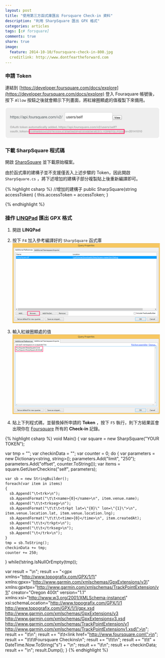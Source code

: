 ```yaml
---
layout: post
title: "使用第三方函式庫匯出 Forsquare Check-in 資料"
description: "利用 SharpSquare 匯出 GPX 格式"
categories: articles 
tags: [c# forsquare]
comments: true
share: true
image:
  feature: 2014-10-10/foursquare-check-in-800.jpg
  creditlink: http://www.dontfeartheforward.com
---
```


### 申請 Token

連結到 [https://developer.foursquare.com/docs/explore](https://developer.foursquare.com/docs/explore) 登入 Fouraquare 帳號後，按下 ```Allow``` 按鈕之後就會顯示下列畫面，將紅線圈顯處的值複製下來備用。

![Foursuqare Token](/images/2014-10-10/foursquare_token.png)

### 下載 SharpSquare 程式碼

開啟 [SharpSquare](https://github.com/TICLAB/SharpSquare) 並下載原始檔案。

由於函式庫的建構子並不支援僅丟入上述步驟的 Token，因此開啟 ```SharpSquare.cs``` ，將下述增加的建構子部分複製貼上後重新編譯即可。

{% highlight csharp %}
//增加的建構子
public SharpSquare(string accessToken)
{
    this.accessToken = accessToken;
}

{% endhighlight %}

### 操作 [LINQPad](http://www.linqpad.net/) 匯出 GPX 格式

1. 開啟 **LINQPad**

2. 按下 ```F4``` 加入參考編譯好的 ```SharpSquare``` 函式庫
![LINQPad Add References](/images/2014-10-10/linqpad_setting1.png)

3. 輸入紅線圈顯處的值
![LINQPad Add Namespace](/images/2014-10-10/linqpad_setting2.png)

4. 貼上下列程式碼，並替換掉所申請的 **Token** ，按下 ```F5``` 執行，則下方結果區會出現你在 [Foursquare](http://foursquare.com) 所有的 **Check-in** 記錄。

{% highlight csharp %}
void Main()
{
  var square = new SharpSquare("YOUR TOKEN");
  
  var tmp = "";
  var checkinData = "";
  var counter = 0;
  do {
    var parameters = new Dictionary<string, string>();
    parameters.Add("limit", "250");
    parameters.Add("offset", counter.ToString());
    var items = square.GetUserCheckins("self", parameters);
  
    var sb = new StringBuilder();
    foreach(var item in items)
    {
      sb.Append("\t<trk>\n");
      sb.AppendFormat("\t\t<name>{0}</name>\n", item.venue.name);
      sb.Append("\t\t<trkseg>\n");
      sb.AppendFormat("\t\t\t<trkpt lat=\"{0}\" lon=\"{1}\">\n", item.venue.location.lat, item.venue.location.lng);
      sb.AppendFormat("\t\t\t<time>{0}</time>\n", item.createdAt);
      sb.Append("\t\t</trkpt>\n");
      sb.Append("\t\t</trkseg>\n");
      sb.Append("\t</trk>\n");
    }
    tmp = sb.ToString();
    checkinData += tmp;
    counter += 250;
  } while(!string.IsNullOrEmpty(tmp)); 
  
  var result = "<?xml version=\"1.0\" encoding=\"UTF-8\" standalone=\"no\" ?>\n";
  result += "<gpx xmlns=\"http://www.topografix.com/GPX/1/1\" xmlns:gpxx=\"http://www.garmin.com/xmlschemas/GpxExtensions/v3\" xmlns:gpxtpx=\"http://www.garmin.com/xmlschemas/TrackPointExtension/v1\" creator=\"Oregon 400t\" version=\"1.1\" xmlns:xsi=\"http://www.w3.org/2001/XMLSchema-instance\" xsi:schemaLocation=\"http://www.topografix.com/GPX/1/1 http://www.topografix.com/GPX/1/1/gpx.xsd http://www.garmin.com/xmlschemas/GpxExtensions/v3 http://www.garmin.com/xmlschemas/GpxExtensionsv3.xsd http://www.garmin.com/xmlschemas/TrackPointExtension/v1 http://www.garmin.com/xmlschemas/TrackPointExtensionv1.xsd\">\n";
    result += "\t<metadata>\n";
    result += "\t\t<link href=\"http://www.foursquare.com\">\n";
    result += "\t\t\t<text>Foursquare Checkins</text>\n";
    result += "\t\t</link>\n";
    result += "\t\t<time>" + DateTime.Now.ToString("s") + "</time>\n";
    result += "\t</metadata>\n";
  result += checkinData;
  result += "</gpx>\n";
  result.Dump();
}
{% endhighlight %}